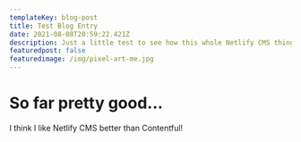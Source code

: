 ```yaml
---
templateKey: blog-post
title: Test Blog Entry
date: 2021-08-08T20:59:22.421Z
description: Just a little test to see how this whole Netlify CMS thing works...
featuredpost: false
featuredimage: /img/pixel-art-me.jpg
---
```

# So far pretty good...

I think I like Netlify CMS better than Contentful!